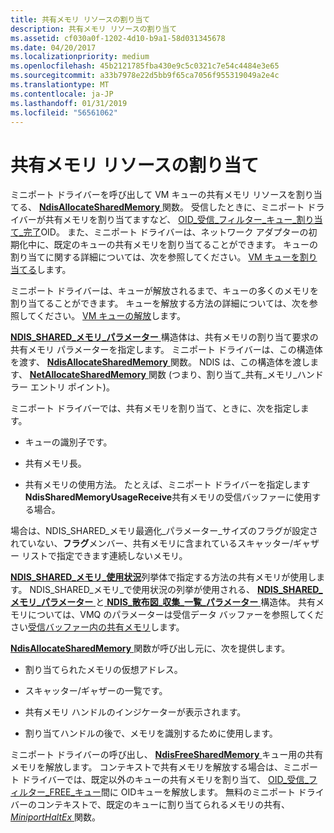 ```yaml
---
title: 共有メモリ リソースの割り当て
description: 共有メモリ リソースの割り当て
ms.assetid: cf030a0f-1202-4d10-b9a1-58d031345678
ms.date: 04/20/2017
ms.localizationpriority: medium
ms.openlocfilehash: 45b2121785fba430e9c5c0321c7e54c4484e3e65
ms.sourcegitcommit: a33b7978e22d5bb9f65ca7056f955319049a2e4c
ms.translationtype: MT
ms.contentlocale: ja-JP
ms.lasthandoff: 01/31/2019
ms.locfileid: "56561062"
---
```

# <a name="shared-memory-resource-allocation"></a>共有メモリ リソースの割り当て





ミニポート ドライバーを呼び出して VM キューの共有メモリ リソースを割り当てる、 [ **NdisAllocateSharedMemory** ](https://msdn.microsoft.com/library/windows/hardware/ff561616)関数。 受信したときに、ミニポート ドライバーが共有メモリを割り当てますなど、 [OID\_受信\_フィルター\_キュー\_割り当て\_完了](https://msdn.microsoft.com/library/windows/hardware/ff569793)OID。 また、ミニポート ドライバーは、ネットワーク アダプターの初期化中に、既定のキューの共有メモリを割り当てることができます。 キューの割り当てに関する詳細については、次を参照してください。 [VM キューを割り当てる](allocating-a-vm-queue.md)します。

ミニポート ドライバーは、キューが解放されるまで、キューの多くのメモリを割り当てることができます。 キューを解放する方法の詳細については、次を参照してください。 [VM キューの解放](freeing-a-vm-queue.md)します。

[ **NDIS\_SHARED\_メモリ\_パラメーター** ](https://msdn.microsoft.com/library/windows/hardware/ff567303)構造体は、共有メモリの割り当て要求の共有メモリ パラメーターを指定します。 ミニポート ドライバーは、この構造体を渡す、 [ **NdisAllocateSharedMemory** ](https://msdn.microsoft.com/library/windows/hardware/ff561616)関数。 NDIS は、この構造体を渡します、 [ **NetAllocateSharedMemory** ](https://msdn.microsoft.com/library/windows/hardware/ff568327)関数 (つまり、割り当て\_共有\_メモリ\_ハンドラー エントリ ポイント)。

ミニポート ドライバーでは、共有メモリを割り当て、ときに、次を指定します。

-   キューの識別子です。

-   共有メモリ長。

-   共有メモリの使用方法。 たとえば、ミニポート ドライバーを指定します**NdisSharedMemoryUsageReceive**共有メモリの受信バッファーに使用する場合。

場合は、NDIS\_SHARED\_メモリ最適化\_パラメーター\_サイズのフラグが設定されていない、**フラグ**メンバー、共有メモリに含まれているスキャッター/ギャザー リストで指定できます連続しないメモリ。

[ **NDIS\_SHARED\_メモリ\_使用状況**](https://msdn.microsoft.com/library/windows/hardware/ff567309)列挙体で指定する方法の共有メモリが使用します。 NDIS\_SHARED\_メモリ\_で使用状況の列挙が使用される、 [ **NDIS\_SHARED\_メモリ\_パラメーター** ](https://msdn.microsoft.com/library/windows/hardware/ff567303)と[ **NDIS\_散布図\_収集\_一覧\_パラメーター** ](https://msdn.microsoft.com/library/windows/hardware/ff567292)構造体。 共有メモリについては、VMQ のパラメーターは受信データ バッファーを参照してください[受信バッファー内の共有メモリ](shared-memory-in-receive-buffers.md)します。

[ **NdisAllocateSharedMemory** ](https://msdn.microsoft.com/library/windows/hardware/ff561616)関数が呼び出し元に、次を提供します。

-   割り当てられたメモリの仮想アドレス。

-   スキャッター/ギャザーの一覧です。

-   共有メモリ ハンドルのインジケーターが表示されます。

-   割り当てハンドルの後で、メモリを識別するために使用します。

ミニポート ドライバーの呼び出し、 [ **NdisFreeSharedMemory** ](https://msdn.microsoft.com/library/windows/hardware/ff562601)キュー用の共有メモリを解放します。 コンテキストで共有メモリを解放する場合は、ミニポート ドライバーでは、既定以外のキューの共有メモリを割り当て、 [OID\_受信\_フィルター\_FREE\_キュー](https://msdn.microsoft.com/library/windows/hardware/ff569789)間に OIDキューを解放します。 無料のミニポート ドライバーのコンテキストで、既定のキューに割り当てられるメモリの共有、 [ *MiniportHaltEx* ](https://msdn.microsoft.com/library/windows/hardware/ff559388)関数。

 

 





